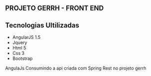 ## PROJETO GERRH - FRONT END ##

## Tecnologias Ultilizadas ####

* AngularJS 1.5
* Jquery
* Html 5
* Css 3
* Bootstrap

AngulaJs Consumindo a api criada com Spring Rest no projeto gerrh